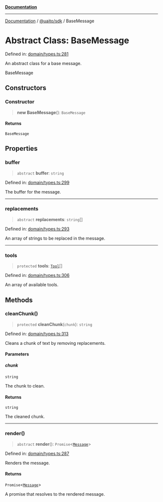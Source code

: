 [**Documentation**](../../../README.md)

***

[Documentation](../../../README.md) / [@uaito/sdk](../README.md) / BaseMessage

# Abstract Class: BaseMessage

Defined in: [domain/types.ts:281](https://github.com/elribonazo/uaito/blob/105ccfc9cbfb60788b2df8f5af6264d141e7347a/packages/sdk/src/domain/types.ts#L281)

An abstract class for a base message.

 BaseMessage

## Constructors

### Constructor

> **new BaseMessage**(): `BaseMessage`

#### Returns

`BaseMessage`

## Properties

### buffer

> `abstract` **buffer**: `string`

Defined in: [domain/types.ts:299](https://github.com/elribonazo/uaito/blob/105ccfc9cbfb60788b2df8f5af6264d141e7347a/packages/sdk/src/domain/types.ts#L299)

The buffer for the message.

***

### replacements

> `abstract` **replacements**: `string`[]

Defined in: [domain/types.ts:293](https://github.com/elribonazo/uaito/blob/105ccfc9cbfb60788b2df8f5af6264d141e7347a/packages/sdk/src/domain/types.ts#L293)

An array of strings to be replaced in the message.

***

### tools

> `protected` **tools**: [`Tool`](../type-aliases/Tool.md)[]

Defined in: [domain/types.ts:306](https://github.com/elribonazo/uaito/blob/105ccfc9cbfb60788b2df8f5af6264d141e7347a/packages/sdk/src/domain/types.ts#L306)

An array of available tools.

## Methods

### cleanChunk()

> `protected` **cleanChunk**(`chunk`): `string`

Defined in: [domain/types.ts:313](https://github.com/elribonazo/uaito/blob/105ccfc9cbfb60788b2df8f5af6264d141e7347a/packages/sdk/src/domain/types.ts#L313)

Cleans a chunk of text by removing replacements.

#### Parameters

##### chunk

`string`

The chunk to clean.

#### Returns

`string`

The cleaned chunk.

***

### render()

> `abstract` **render**(): `Promise`\<[`Message`](../type-aliases/Message.md)\>

Defined in: [domain/types.ts:287](https://github.com/elribonazo/uaito/blob/105ccfc9cbfb60788b2df8f5af6264d141e7347a/packages/sdk/src/domain/types.ts#L287)

Renders the message.

#### Returns

`Promise`\<[`Message`](../type-aliases/Message.md)\>

A promise that resolves to the rendered message.
